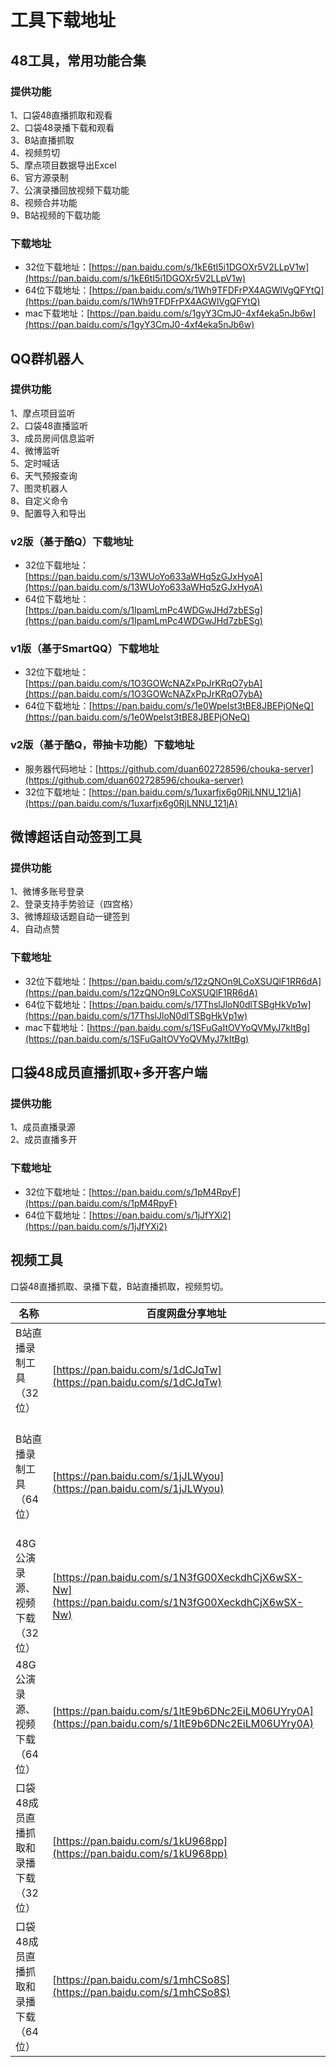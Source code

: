 # 工具下载地址

## 48工具，常用功能合集
### 提供功能
1、口袋48直播抓取和观看   
2、口袋48录播下载和观看   
3、B站直播抓取   
4、视频剪切   
5、摩点项目数据导出Excel   
6、官方源录制   
7、公演录播回放视频下载功能   
8、视频合并功能   
9、B站视频的下载功能
### 下载地址
* 32位下载地址：[https://pan.baidu.com/s/1kE6tI5i1DGOXr5V2LLpV1w](https://pan.baidu.com/s/1kE6tI5i1DGOXr5V2LLpV1w)
* 64位下载地址：[https://pan.baidu.com/s/1Wh9TFDFrPX4AGWlVgQFYtQ](https://pan.baidu.com/s/1Wh9TFDFrPX4AGWlVgQFYtQ)
* mac下载地址：[https://pan.baidu.com/s/1gyY3CmJ0-4xf4eka5nJb6w](https://pan.baidu.com/s/1gyY3CmJ0-4xf4eka5nJb6w)

## QQ群机器人
### 提供功能
1、摩点项目监听   
2、口袋48直播监听   
3、成员房间信息监听   
4、微博监听   
5、定时喊话   
6、天气预报查询   
7、图灵机器人   
8、自定义命令   
9、配置导入和导出
### v2版（基于酷Q）下载地址
* 32位下载地址：[https://pan.baidu.com/s/13WUoYo633aWHq5zGJxHyoA](https://pan.baidu.com/s/13WUoYo633aWHq5zGJxHyoA)
* 64位下载地址：[https://pan.baidu.com/s/1IpamLmPc4WDGwJHd7zbESg](https://pan.baidu.com/s/1IpamLmPc4WDGwJHd7zbESg)
### v1版（基于SmartQQ）下载地址
* 32位下载地址：[https://pan.baidu.com/s/1O3GOWcNAZxPpJrKRqO7ybA](https://pan.baidu.com/s/1O3GOWcNAZxPpJrKRqO7ybA)
* 64位下载地址：[https://pan.baidu.com/s/1e0WpeIst3tBE8JBEPjONeQ](https://pan.baidu.com/s/1e0WpeIst3tBE8JBEPjONeQ)
### v2版（基于酷Q，带抽卡功能）下载地址
* 服务器代码地址：[https://github.com/duan602728596/chouka-server](https://github.com/duan602728596/chouka-server)
* 32位下载地址：[https://pan.baidu.com/s/1uxarfjx6g0RjLNNU_121jA](https://pan.baidu.com/s/1uxarfjx6g0RjLNNU_121jA)

## 微博超话自动签到工具
### 提供功能
1、微博多账号登录   
2、登录支持手势验证（四宫格）   
3、微博超级话题自动一键签到   
4、自动点赞
### 下载地址
* 32位下载地址：[https://pan.baidu.com/s/12zQNOn9LCoXSUQlF1RR6dA](https://pan.baidu.com/s/12zQNOn9LCoXSUQlF1RR6dA)
* 64位下载地址：[https://pan.baidu.com/s/17ThslJloN0dlTSBgHkVp1w](https://pan.baidu.com/s/17ThslJloN0dlTSBgHkVp1w)
* mac下载地址：[https://pan.baidu.com/s/1SFuGaItOVYoQVMyJ7kItBg](https://pan.baidu.com/s/1SFuGaItOVYoQVMyJ7kItBg)

## 口袋48成员直播抓取+多开客户端
### 提供功能
1、成员直播录源   
2、成员直播多开
### 下载地址
* 32位下载地址：[https://pan.baidu.com/s/1pM4RpyF](https://pan.baidu.com/s/1pM4RpyF)
* 64位下载地址：[https://pan.baidu.com/s/1jJfYXi2](https://pan.baidu.com/s/1jJfYXi2)

## 视频工具
口袋48直播抓取、录播下载，B站直播抓取，视频剪切。

| 名称 | 百度网盘分享地址 |
| ---  | --- |
| B站直播录制工具（32位）               | [https://pan.baidu.com/s/1dCJqTw](https://pan.baidu.com/s/1dCJqTw) |
| B站直播录制工具（64位）               | [https://pan.baidu.com/s/1jJLWyou](https://pan.baidu.com/s/1jJLWyou) |
| 48G公演录源、视频下载（32位）         | [https://pan.baidu.com/s/1N3fG00XeckdhCjX6wSX-Nw](https://pan.baidu.com/s/1N3fG00XeckdhCjX6wSX-Nw) |
| 48G公演录源、视频下载（64位）         | [https://pan.baidu.com/s/1ltE9b6DNc2EiLM06UYry0A](https://pan.baidu.com/s/1ltE9b6DNc2EiLM06UYry0A) |
| 口袋48成员直播抓取和录播下载 （32位） | [https://pan.baidu.com/s/1kU968pp](https://pan.baidu.com/s/1kU968pp) |
| 口袋48成员直播抓取和录播下载 （64位） | [https://pan.baidu.com/s/1mhCSo8S](https://pan.baidu.com/s/1mhCSo8S) |

